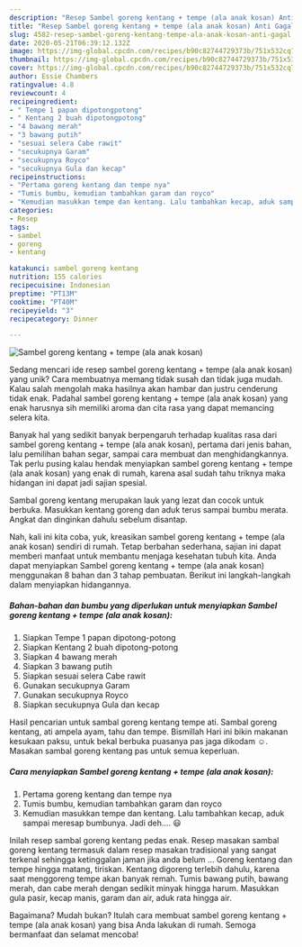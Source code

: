 ```yaml
---
description: "Resep Sambel goreng kentang + tempe (ala anak kosan) Anti Gagal"
title: "Resep Sambel goreng kentang + tempe (ala anak kosan) Anti Gagal"
slug: 4582-resep-sambel-goreng-kentang-tempe-ala-anak-kosan-anti-gagal
date: 2020-05-21T06:39:12.132Z
image: https://img-global.cpcdn.com/recipes/b90c82744729373b/751x532cq70/sambel-goreng-kentang-tempe-ala-anak-kosan-foto-resep-utama.jpg
thumbnail: https://img-global.cpcdn.com/recipes/b90c82744729373b/751x532cq70/sambel-goreng-kentang-tempe-ala-anak-kosan-foto-resep-utama.jpg
cover: https://img-global.cpcdn.com/recipes/b90c82744729373b/751x532cq70/sambel-goreng-kentang-tempe-ala-anak-kosan-foto-resep-utama.jpg
author: Essie Chambers
ratingvalue: 4.8
reviewcount: 4
recipeingredient:
- " Tempe 1 papan dipotongpotong"
- " Kentang 2 buah dipotongpotong"
- "4 bawang merah"
- "3 bawang putih"
- "sesuai selera Cabe rawit"
- "secukupnya Garam"
- "secukupnya Royco"
- "secukupnya Gula dan kecap"
recipeinstructions:
- "Pertama goreng kentang dan tempe nya"
- "Tumis bumbu, kemudian tambahkan garam dan royco"
- "Kemudian masukkan tempe dan kentang. Lalu tambahkan kecap, aduk sampai meresap bumbunya. Jadi deh.... 😃"
categories:
- Resep
tags:
- sambel
- goreng
- kentang

katakunci: sambel goreng kentang 
nutrition: 155 calories
recipecuisine: Indonesian
preptime: "PT13M"
cooktime: "PT40M"
recipeyield: "3"
recipecategory: Dinner

---
```



![Sambel goreng kentang + tempe (ala anak kosan)](https://img-global.cpcdn.com/recipes/b90c82744729373b/751x532cq70/sambel-goreng-kentang-tempe-ala-anak-kosan-foto-resep-utama.jpg)

Sedang mencari ide resep sambel goreng kentang + tempe (ala anak kosan) yang unik? Cara membuatnya memang tidak susah dan tidak juga mudah. Kalau salah mengolah maka hasilnya akan hambar dan justru cenderung tidak enak. Padahal sambel goreng kentang + tempe (ala anak kosan) yang enak harusnya sih memiliki aroma dan cita rasa yang dapat memancing selera kita.

Banyak hal yang sedikit banyak berpengaruh terhadap kualitas rasa dari sambel goreng kentang + tempe (ala anak kosan), pertama dari jenis bahan, lalu pemilihan bahan segar, sampai cara membuat dan menghidangkannya. Tak perlu pusing kalau hendak menyiapkan sambel goreng kentang + tempe (ala anak kosan) yang enak di rumah, karena asal sudah tahu triknya maka hidangan ini dapat jadi sajian spesial.

Sambal goreng kentang merupakan lauk yang lezat dan cocok untuk berbuka. Masukkan kentang goreng dan aduk terus sampai bumbu merata. Angkat dan dinginkan dahulu sebelum disantap.


Nah, kali ini kita coba, yuk, kreasikan sambel goreng kentang + tempe (ala anak kosan) sendiri di rumah. Tetap berbahan sederhana, sajian ini dapat memberi manfaat untuk membantu menjaga kesehatan tubuh kita. Anda dapat menyiapkan Sambel goreng kentang + tempe (ala anak kosan) menggunakan 8 bahan dan 3 tahap pembuatan. Berikut ini langkah-langkah dalam menyiapkan hidangannya.

<!--inarticleads1-->

##### Bahan-bahan dan bumbu yang diperlukan untuk menyiapkan Sambel goreng kentang + tempe (ala anak kosan):

1. Siapkan  Tempe 1 papan dipotong-potong
1. Siapkan  Kentang 2 buah dipotong-potong
1. Siapkan 4 bawang merah
1. Siapkan 3 bawang putih
1. Siapkan sesuai selera Cabe rawit
1. Gunakan secukupnya Garam
1. Gunakan secukupnya Royco
1. Siapkan secukupnya Gula dan kecap


Hasil pencarian untuk sambal goreng kentang tempe ati. Sambal goreng kentang, ati ampela ayam, tahu dan tempe. Bismillah Hari ini bikin makanan kesukaan paksu, untuk bekal berbuka puasanya pas jaga dikodam ☺️. Masakan sambal goreng kentang pas untuk semua keperluan. 

<!--inarticleads2-->

##### Cara menyiapkan Sambel goreng kentang + tempe (ala anak kosan):

1. Pertama goreng kentang dan tempe nya
1. Tumis bumbu, kemudian tambahkan garam dan royco
1. Kemudian masukkan tempe dan kentang. Lalu tambahkan kecap, aduk sampai meresap bumbunya. Jadi deh.... 😃


Inilah resep sambal goreng kentang pedas enak. Resep masakan sambal goreng kentang termasuk dalam resep masakan tradisional yang sangat terkenal sehingga ketinggalan jaman jika anda belum … Goreng kentang dan tempe hingga matang, tiriskan. Kentang digoreng terlebih dahulu, karena saat menggoreng tempe akan banyak remah. Tumis bawang putih, bawang merah, dan cabe merah dengan sedikit minyak hingga harum. Masukkan gula pasir, kecap manis, garam dan air, aduk rata hingga air. 

Bagaimana? Mudah bukan? Itulah cara membuat sambel goreng kentang + tempe (ala anak kosan) yang bisa Anda lakukan di rumah. Semoga bermanfaat dan selamat mencoba!

